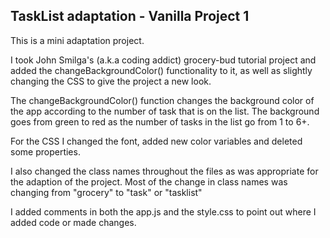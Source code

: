 ## TaskList adaptation -  Vanilla Project 1

This is a mini adaptation project.

I took John Smilga's (a.k.a coding addict) grocery-bud tutorial project and added the changeBackgroundColor() functionality to it, as well as slightly changing the CSS to give the project a new look.

The changeBackgroundColor() function changes the background color of the app according to the number of task that is on the list. The background goes from green to red as the number of tasks in the list go from 1 to 6+.

For the CSS I changed the font, added new color variables and deleted some properties.

I also changed the class names throughout the files as was appropriate for the adaption of the project. Most of the change in class names was changing from "grocery" to "task" or "tasklist"

I added comments in both the app.js and the style.css to point out where I added code or made changes.

